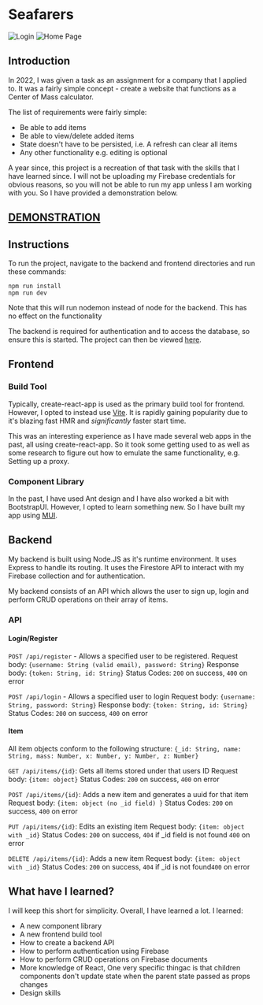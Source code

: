 # Seafarers
![Login](https://user-images.githubusercontent.com/75669360/215633304-6d8fd351-63b7-454d-a366-4c6fc6a2aa51.png)
![Home Page](https://user-images.githubusercontent.com/75669360/215633262-9633b970-edce-48d3-ad98-956e47a5d0c1.png)
## Introduction

In 2022, I was given a task as an assignment for a company that I applied to. It was a fairly simple concept - create a website that functions as a Center of Mass calculator.

The list of requirements were fairly simple:

- Be able to add items
- Be able to view/delete added items
- State doesn't have to be persisted, i.e. A refresh can clear all items
- Any other functionality e.g. editing is optional

A year since, this project is a recreation of that task with the skills that I have learned since. I will not be uploading my Firebase credentials for obvious reasons, so you will not be able to run my app unless I am working with you. So I have provided a demonstration below.

## [DEMONSTRATION](https://youtu.be/rSoLfdylkZU)

## Instructions

To run the project, navigate to the backend and frontend directories and run these commands:

```
npm run install
npm run dev
```

Note that this will run nodemon instead of node for the backend. This has no effect on the functionality

The backend is required for authentication and to access the database, so ensure this is started. The project can then be viewed [here](http://localhost:5173).

## Frontend

### Build Tool

Typically, create-react-app is used as the primary build tool for frontend. However, I opted to instead use [Vite](https://vitejs.dev/). It is rapidly gaining popularity due to it's blazing fast HMR and _significantly_ faster start time.

This was an interesting experience as I have made several web apps in the past, all using create-react-app. So it took some getting used to as well as some research to figure out how to emulate the same functionality, e.g. Setting up a proxy.

### Component Library

In the past, I have used Ant design and I have also worked a bit with BootstrapUI. However, I opted to learn something new. So I have built my app using [MUI](https://mui.com/).

## Backend

My backend is built using Node.JS as it's runtime environment. It uses Express to handle its routing. It uses the Firestore API to interact with my Firebase collection and for authentication.

My backend consists of an API which allows the user to sign up, login and perform CRUD operations on their array of items.

### API

#### Login/Register

`POST /api/register` - Allows a specified user to be registered.
Request body: `{username: String (valid email), password: String}`
Response body: `{token: String, id: String}`
Status Codes: `200` on success, `400` on error

`POST /api/login` - Allows a specified user to login
Request body: `{username: String, password: String}`
Response body: `{token: String, id: String}`
Status Codes: `200` on success, `400` on error

#### Item

All item objects conform to the following structure: `{_id: String, name: String, mass: Number, x: Number, y: Number, z: Number}`

`GET /api/items/{id}`: Gets all items stored under that users ID
Request body: `{item: object}`
Status Codes: `200` on success, `400` on error

`POST /api/items/{id}`: Adds a new item and generates a uuid for that item
Request body: `{item: object (no _id field) }`
Status Codes: `200` on success, `400` on error

`PUT /api/items/{id}`: Edits an existing item
Request body: `{item: object with _id}`
Status Codes: `200` on success, `404` if \_id field is not found `400` on error

`DELETE /api/items/{id}`: Adds a new item
Request body: `{item: object with _id}`
Status Codes: `200` on success, `404` if \_id is not found`400` on error

## What have I learned?

I will keep this short for simplicity. Overall, I have learned a lot. I learned:

- A new component library
- A new frontend build tool
- How to create a backend API
- How to perform authentication using Firebase
- How to perform CRUD operations on Firebase documents
- More knowledge of React, One very specific thingac is that children components don't update state when the parent state passed as props changes
- Design skills
